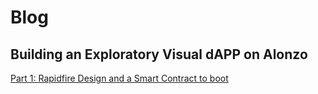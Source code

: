 # Blog

## Building an Exploratory Visual dAPP on Alonzo
[Part 1: Rapidfire Design and a Smart Contract to boot](./timesheet_poc/part1.md)